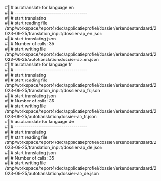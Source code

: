 #||# autotranslate for language en  
#||# -------------------------------------  
#||# start translating  
#||# start reading file /tmp/workspace/report4/doc/applicatieprofiel/dossier/erkendestandaard/2023-09-25/translation_input/dossier-ap_en.json  
#||# start translating json  
#||# Number of calls: 35  
#||# start writing file /tmp/workspace/report4/doc/applicatieprofiel/dossier/erkendestandaard/2023-09-25/autotranslation/dossier-ap_en.json  
#||# autotranslate for language fr  
#||# -------------------------------------  
#||# start translating  
#||# start reading file /tmp/workspace/report4/doc/applicatieprofiel/dossier/erkendestandaard/2023-09-25/translation_input/dossier-ap_fr.json  
#||# start translating json  
#||# Number of calls: 35  
#||# start writing file /tmp/workspace/report4/doc/applicatieprofiel/dossier/erkendestandaard/2023-09-25/autotranslation/dossier-ap_fr.json  
#||# autotranslate for language de  
#||# -------------------------------------  
#||# start translating  
#||# start reading file /tmp/workspace/report4/doc/applicatieprofiel/dossier/erkendestandaard/2023-09-25/translation_input/dossier-ap_de.json  
#||# start translating json  
#||# Number of calls: 35  
#||# start writing file /tmp/workspace/report4/doc/applicatieprofiel/dossier/erkendestandaard/2023-09-25/autotranslation/dossier-ap_de.json  
